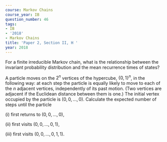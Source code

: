 ```yaml
---
course: Markov Chains
course_year: IB
question_number: 46
tags:
- IB
- '2018'
- Markov Chains
title: 'Paper 2, Section II, H '
year: 2018
---
```




For a finite irreducible Markov chain, what is the relationship between the invariant probability distribution and the mean recurrence times of states?

A particle moves on the $2^{n}$ vertices of the hypercube, $\{0,1\}^{n}$, in the following way: at each step the particle is equally likely to move to each of the $n$ adjacent vertices, independently of its past motion. (Two vertices are adjacent if the Euclidean distance between them is one.) The initial vertex occupied by the particle is $(0,0, \ldots, 0)$. Calculate the expected number of steps until the particle

(i) first returns to $(0,0, \ldots, 0)$,

(ii) first visits $(0,0, \ldots, 0,1)$,

(iii) first visits $(0,0, \ldots, 0,1,1)$.